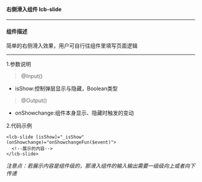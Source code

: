 #### 右侧滑入组件 lcb-slide
***

#### 组件描述
简单的右侧滑入效果，用户可自行往组件里填写页面逻辑
***

1.参数说明
>@Input()
* isShow:控制弹层显示与隐藏，Boolean类型

>@Output()
* onShowchange:组件本身显示、隐藏时触发的变动

2.代码示例
```
<lcb-slide [isShow]="_isShow" (onShowchange)="onShowchangeFun($event)">
  <!--展示的内容-->
</lcb-slide>
```
*注意点：若展示内容是组件级的，那滑入组件的输入输出需要一级级向上或者向下传递*
